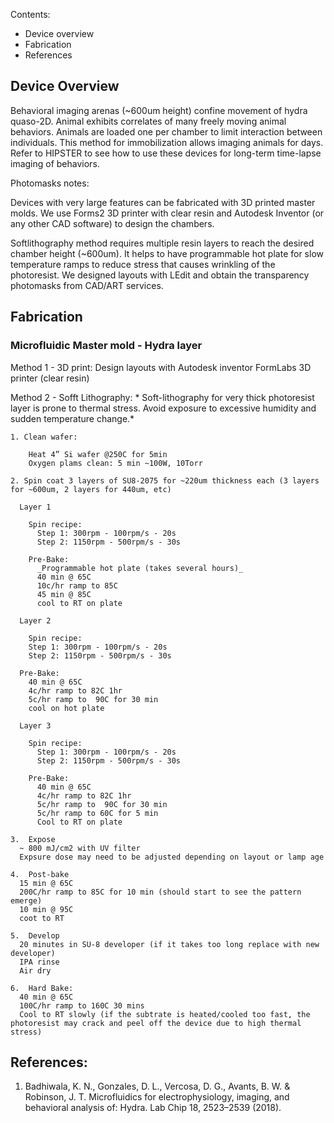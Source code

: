 
Contents:
- Device overview
- Fabrication
- References


## Device Overview
Behavioral imaging arenas (~600um height) confine movement of hydra quaso-2D. Animal exhibits correlates of many freely moving animal behaviors. Animals are loaded one per chamber to limit interaction between individuals. This method for immobilization allows imaging animals for days. Refer to HIPSTER to see how to use these devices for long-term time-lapse imaging of behaviors. 

Photomasks notes:

Devices with very large features can be fabricated with 3D printed master molds. We use Forms2 3D printer with clear resin and Autodesk Inventor (or any other CAD software) to design the chambers.

Softlithography method requires multiple resin layers to reach the desired chamber height (~600um). It helps to have programmable hot plate for slow temperature ramps to reduce stress that causes wrinkling of the photoresist. We designed layouts with LEdit and obtain the transparency photomasks from CAD/ART services.

## Fabrication
### Microfluidic Master mold - Hydra layer

Method 1 - 3D print:
      Design layouts with Autodesk inventor
      FormLabs 3D printer (clear resin)
    
Method 2 - Sofft Lithography:
    * Soft-lithography for very thick photoresist layer is prone to thermal stress. Avoid exposure to excessive humidity and sudden temperature change.*

    1. Clean wafer:

        Heat 4” Si wafer @250C for 5min
        Oxygen plams clean: 5 min ~100W, 10Torr

    2. Spin coat 3 layers of SU8-2075 for ~220um thickness each (3 layers for ~600um, 2 layers for 440um, etc)

      Layer 1

        Spin recipe: 
          Step 1: 300rpm - 100rpm/s - 20s
          Step 2: 1150rpm - 500rpm/s - 30s

        Pre-Bake:
          _Programmable hot plate (takes several hours)_
          40 min @ 65C 
          10c/hr ramp to 85C 
          45 min @ 85C 
          cool to RT on plate

      Layer 2

        Spin recipe:
        Step 1: 300rpm - 100rpm/s - 20s
        Step 2: 1150rpm - 500rpm/s - 30s

      Pre-Bake:
        40 min @ 65C
        4c/hr ramp to 82C 1hr
        5c/hr ramp to  90C for 30 min
        cool on hot plate

      Layer 3

        Spin recipe:
          Step 1: 300rpm - 100rpm/s - 20s
          Step 2: 1150rpm - 500rpm/s - 30s

        Pre-Bake:
          40 min @ 65C
          4c/hr ramp to 82C 1hr
          5c/hr ramp to  90C for 30 min
          5c/hr ramp to 60C for 5 min
          Cool to RT on plate
    
    3.	Expose 
      ~ 800 mJ/cm2 with UV filter
      Expsure dose may need to be adjusted depending on layout or lamp age
    
    4.	Post-bake
      15 min @ 65C 
      200C/hr ramp to 85C for 10 min (should start to see the pattern emerge)
      10 min @ 95C
      coot to RT
    
    5.	Develop 
      20 minutes in SU-8 developer (if it takes too long replace with new developer)
      IPA rinse
      Air dry
    
    6.	Hard Bake:
      40 min @ 65C
      100C/hr ramp to 160C 30 mins
      Cool to RT slowly (if the subtrate is heated/cooled too fast, the photoresist may crack and peel off the device due to high thermal stress)
      
     

## References:
1. Badhiwala, K. N., Gonzales, D. L., Vercosa, D. G., Avants, B. W. & Robinson, J. T. Microfluidics for electrophysiology, imaging, and behavioral analysis of: Hydra. Lab Chip 18, 2523–2539 (2018).
